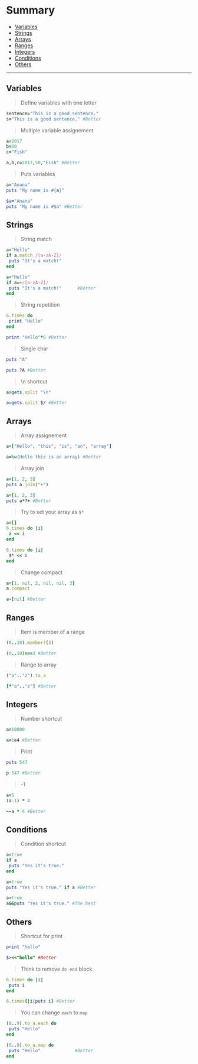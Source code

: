 # Summary
* [Variables](#variables)
* [Strings](#strings)
* [Arrays](#arrays)
* [Ranges](#ranges)
* [Integers](#integers)
* [Conditions](#conditions)
* [Others](#others)

----------

## Variables
> Define variables with one letter

```ruby
sentence="This is a good sentence."
s="This is a good sentence." #Better
```

> Multiple variable assignement

```ruby
a=2017
b=50         
c="Fish"

a,b,c=2017,50,"Fish" #Better
```

> Puts variables

```ruby
a="Anana"
puts "My name is #{a}"

$a="Anana"
puts "My name is #$a" #Better
```

## Strings
> String match

```ruby
a="Hello"
if a.match /[a-zA-Z]/
 puts "It's a match!"
end

a="Hello"
if a=~/[a-zA-Z]/
 puts "It's a match!"      #Better
end
```

> String repetition

```ruby
6.times do
 print "Hello"
end

print "Hello"*6 #Better
```

> Single char

```ruby
puts "A"

puts ?A #Better
```

> \n shortcut

```ruby
a=gets.split "\n"

a=gets.split $/ #Better
```

## Arrays

> Array assignement

```ruby
a=["Hello", "this", "is", "an", "array"]

a=%w(Hello this is an array) #Better
```

> Array join

```ruby
a=[1, 2, 3]
puts a.join("+")

a=[1, 2, 3]
puts a*?+ #Better
```

> Try to set your array as `$*`

```ruby
a=[]
6.times do |i|
 a << i
end

6.times do |i|
 $* << i
end
```

> Change compact

```ruby
a=[1, nil, 2, nil, nil, 3]
a.compact

a-[nil] #Better
```

## Ranges

> Item is member of a range

```ruby
(0..10).member?(3)

(0..10)===3 #Better
```

> Range to array

```ruby
("a".."z").to_a

[*"a".."z"] #Better
```

## Integers

> Number shortcut

```ruby
a=10000

a=1e4 #Better
```

> Print

```ruby
puts 547

p 547 #Better
```

> -1

```ruby
a=5
(a-1) * 4

~-a * 4 #Better
```

## Conditions

> Condition shortcut

```ruby
a=true
if a
 puts "Yes it's true."
end

a=true
puts "Yes it's true." if a #Better

a=true
a&&puts "Yes it's true." #The best
```

## Others

> Shortcut for print

```ruby
print "hello"

$><<"hello" #Better
```

> Think to remove `do end` block

```ruby
6.times do |i|
 puts i
end

6.times{|i|puts i} #Better
```

> You can change `each` to `map`

```ruby
(0..9).to_a.each do 
 puts "Hello"
end

(0..9).to_a.map do
 puts "Hello"             #Better
end
```
